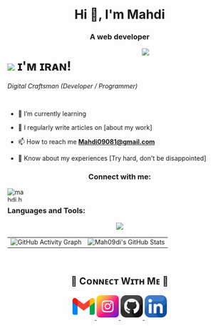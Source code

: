 <h1 align="center">Hi 👋, I'm Mahdi</h1>
<h3 align="center">A web developer</h3>
<div>
  <img align="right" width="40%" src="https://owlbertsio-resized.s3.amazonaws.com/Popper.psd.full.png">
</div>

<!--Header Name-->
# <img src="https://emojis.slackmojis.com/emojis/images/1531849430/4246/blob-sunglasses.gif?1531849430" width="30"/> ɪ'ᴍ ɪʀᴀɴ! 
*Digital Craftsman (Developer / Programmer)*
<br /> 
<p align="left"> <a href="https://twitter.com/" target="blank"><img src="https://img.shields.io/twitter/follow/?logo=twitter&style=for-the-badge" alt="" /></a> </p>
 
- 🌱 I’m currently learning

- 📝 I regularly write articles on [about my work]

- 📫 How to reach me **Mahdi09081@gmail.com**

- 📄 Know about my experiences [Try hard, don't be disappointed]

<h3 align="center">Connect with me:</h3>
<p align="left">
<a href="https://instagram.com/mahdi.hash.emi" target="blank"><img align="left" src="https://raw.githubusercontent.com/rahuldkjain/github-profile-readme-generator/master/src/images/icons/Social/instagram.svg" alt="mahdi.hash.emi" height="30" width="40" /></a>

<br/>

<h3 align="left">Languages and Tools:</h3>

<p align="center">
  

<p align="center"> <a href="https://skillicons.dev"> <img src="https://skillicons.dev/icons?i=js,html,css,sass,tailwindcss,react,npm,pnpm,yarn,git,github" /> </a> </p>

<table align="center">
  <tr>
    <td>
      <img src="https://github-readme-activity-graph.vercel.app/graph?username=Mah09di&bg_color=00008B&color=FFFFFF&line=FFFFFF&point=FFFFFF&area=true&hide_border=true" alt="GitHub Activity Graph" width="400">
    </td>
    <td>
      <img src="https://github-readme-stats.vercel.app/api?username=Mah09di&theme=onedark&show_icons=true&hide_border=true&count_private=true" alt="Mah09di's GitHub Stats" />
    </td>
  </tr>
</table>


<br/>

<h2 align="center">🤝 Cᴏɴɴᴇᴄᴛ Wɪᴛʜ Mᴇ 🤝 </h2>
<div align="center">
  
<a href="mailto:kirannaragund197@gmail.com" target="_blank">
<img src="./gmail.png" width=50 height=50 alt="Mahdi09081@gmail.com" style="margin-bottom: 5px;" />
</a>

<a href="https://www.instagram.com/" target="_blank">
<img src="./instagram.png" width=50 height=50 alt="" style="margin-bottom: 5px;" />
</a>

<a href="https://www.githubcom/Mah09di" target="_blank">
<img src="./github.png" width=50 height=50 alt="Mah09di" style="margin-bottom: 5px;" />
</a>

<a href="https://www.linkedin.com/" target="_blank">
<img src="./linkedin.png" width=50 height=50 alt="" style="margin-bottom: 5px;" />
</a>

</div>

<br/>
